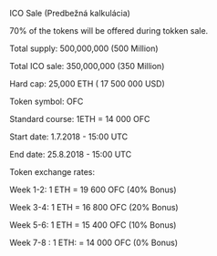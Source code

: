 ICO Sale (Predbežná kalkulácia)

70% of the tokens will be offered during tokken sale.

Total supply: 500,000,000 (500 Million)

Total ICO sale: 350,000,000 (350 Million)

Hard cap: 25,000 ETH ( 17 500 000 USD)

Token symbol: OFC

Standard course: 1ETH = 14 000 OFC

Start date: 1.7.2018 - 15:00 UTC

End date: 25.8.2018 - 15:00 UTC

 

Token exchange rates:

Week 1-2: 1 ETH = 19 600 OFC (40% Bonus)

Week 3-4: 1 ETH = 16 800 OFC  (20% Bonus)

Week 5-6: 1 ETH = 15 400 OFC  (10% Bonus)

Week 7-8 : 1 ETH: = 14 000 OFC  (0% Bonus)
